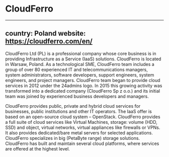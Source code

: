 # CloudFerro

---
country: Poland
website: https://cloudferro.com/en/
---

CloudFerro Ltd (PL) is a professional company whose core business is in providing Infrastructure as a Service (IaaS) solutions. CloudFerro is located in Warsaw, Poland. As a technological SME, CloudFerro team includes a group of over 80 experienced IT and telecommunications managers, system administrators, software developers, support engineers, system engineers, and project managers. CloudFerro team began to provide cloud services in 2012 under the 24admins logo. In 2015 this growing activity was transformed into a dedicated company (CloudFerro Sp z o.o.) and its initial team was joined by experienced business developers and managers.

CloudFerro provides public, private and hybrid cloud services for businesses, public institutions and other IT operators. The IaaS offer is based on an open-source cloud system – OpenStack. CloudFerro provides a full suite of cloud services like Virtual Machines, storage: volume (HDD, SSD) and object, virtual networks, virtual appliances like firewalls or VPNs. It also provides dedicated/bare metal servers for selected applications. CloudFerro specializes in big (PetaByte range) storage solutions. CloudFerro has built and maintain several cloud platforms, where services are offered at the highest level.
